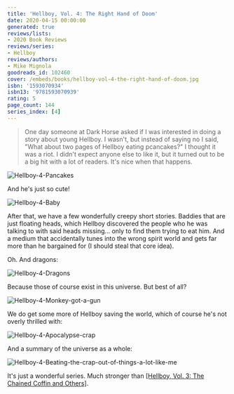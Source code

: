 ```yaml
---
title: 'Hellboy, Vol. 4: The Right Hand of Doom'
date: 2020-04-15 00:00:00
generated: true
reviews/lists:
- 2020 Book Reviews
reviews/series:
- Hellboy
reviews/authors:
- Mike Mignola
goodreads_id: 102460
cover: /embeds/books/hellboy-vol-4-the-right-hand-of-doom.jpg
isbn: '1593070934'
isbn13: '9781593070939'
rating: 5
page_count: 144
series_index: [4]
---
```

> One day someone at Dark Horse asked if I was interested in doing a story about young Hellboy. I wasn't, but instead of saying no I said, "What about two pages of Hellboy eating pcancakes?" I thought it was a riot. I didn't expect anyone else to like it, but it turned out to be a big hit with a lot of readers. It's nice when that happens.

![Hellboy-4-Pancakes](/embeds/books/attachments/hellboy-4-pancakes.png)  

<!--more-->

And he's just so cute!  

![Hellboy-4-Baby](/embeds/books/attachments/hellboy-4-baby.png)  

After that, we have a few wonderfully creepy short stories. Baddies that are just floating heads, which Hellboy discovered the people who he was talking to with said heads missing... only to find them trying to eat him. And a medium that accidentally tunes into the wrong spirit world and gets far more than he bargained for (I should steal that core idea).  

Oh. And dragons:  

![Hellboy-4-Dragons](/embeds/books/attachments/hellboy-4-dragons.png)  

Because those of course exist in this universe. But best of all?  

![Hellboy-4-Monkey-got-a-gun](/embeds/books/attachments/hellboy-4-monkey-got-a-gun.png)  

We do get some more of Hellboy saving the world, which of course he's not overly thrilled with:  

![Hellboy-4-Apocalypse-crap](/embeds/books/attachments/hellboy-4-apocalypse-crap.png)  

And a summary of the universe as a whole:  

![Hellboy-4-Beating-the-crap-out-of-things-a-lot-like-me](/embeds/books/attachments/hellboy-4-beating-the-crap-out-of-things-a-lot-like-me.png)  

It's just a wonderful series. Much stronger than [[Hellboy, Vol. 3: The Chained Coffin and Others]]().